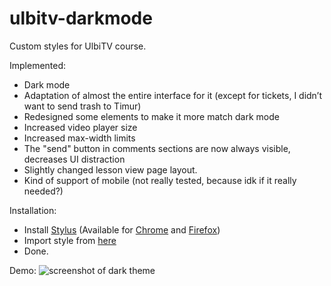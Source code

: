 # ulbitv-darkmode
Custom styles for UlbiTV course.

Implemented:
- Dark mode
- Adaptation of almost the entire interface for it (except for tickets, I didn’t want to send trash to Timur)
- Redesigned some elements to make it more match dark mode
- Increased video player size
- Increased max-width limits
- The "send" button in comments sections are now always visible, decreases UI distraction
- Slightly changed lesson view page layout.
- Kind of support of mobile (not really tested, because idk if it really needed?)


Installation:
- Install [Stylus](https://github.com/openstyles/stylus/) (Available for [Chrome](https://chrome.google.com/webstore/detail/stylus/clngdbkpkpeebahjckkjfobafhncgmne) and [Firefox](https://addons.mozilla.org/firefox/addon/styl-us/))
- Import style from [here](https://userstyles.world/style/11991/ulbitv-course-dark-theme)
- Done.

Demo:
![screenshot of dark theme](https://userstyles.world/preview/11991/0.jpeg)
